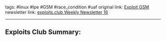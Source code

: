tags: #linux #lpe #GSM #race_condition #uaf
original link: [Exploit GSM](https://github.com/YuriiCrimson/ExploitGSM/?ref=blog.exploits.club) 
newsletter link: [exploits.club Weekly Newsletter 16](https://blog.exploits.club/exploits-club-weekly-newsletter-16/) 

---
## Exploits Club Summary:
> 